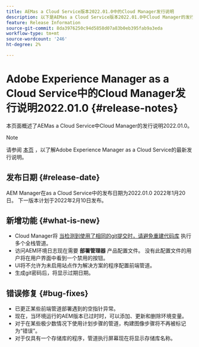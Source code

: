 ```yaml
---
title: AEMas a Cloud Service版本2022.01.0中的Cloud Manager发行说明
description: 以下是AEMas a Cloud Service版本2022.01.0中Cloud Manager的发行说明。
feature: Release Information
source-git-commit: 8da3976250c94d5858d07a83b0eb395fab9a3eda
workflow-type: tm+mt
source-wordcount: '246'
ht-degree: 2%

---
```



# Adobe Experience Manager as a Cloud Service中的Cloud Manager发行说明2022.01.0 {#release-notes}

本页面概述了AEMas a Cloud Service中Cloud Manager的发行说明2022.01.0。

>[!NOTE]
>
>请参阅 [本页](/help/release-notes/release-notes-cloud/release-notes-current.md) ，以了解Adobe Experience Manager as a Cloud Service的最新发行说明。

## 发布日期 {#release-date}

AEM Manager在as a Cloud Service中的发布日期为2022.01.0 2022年1月20日。 下一版本计划于2022年2月10日发布。

## 新增功能 {#what-is-new}

* Cloud Manager将 [当检测到使用了相同的git提交时，请避免重建代码库](/help/implementing/cloud-manager/getting-access-to-aem-in-cloud/setting-up-project.md#build-artifact-reuse) 执行多个全栈管道。
* 访问AEM环境日志现在需要 **部署管理器** 产品配置文件。 没有此配置文件的用户将在用户界面中看到一个禁用的按钮。
* UI将不允许为未启用站点作为解决方案的程序配置前端管道。
* 生成git密码后，将显示过期日期。

## 错误修复 {#bug-fixes}

* 已更正某些前端管道部署遇到的空指针异常。
* 现在，当环境运行的AEM版本已过时时，可以添加、更新和删除环境变量。
* 对于在某些极少数情况下使用计划步骤的管道，构建图像步骤将不再被标记为“错误”。
* 对于仅具有一个存储库的程序，管道执行屏幕现在将显示存储库名称。
